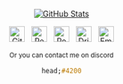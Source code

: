 <div align="center">
    
  [![GitHub Stats](https://github-readme-stats.vercel.app/api?username=headiscoding&show_icons=true&count_private=true&hide_title=true&hide_border=true)][me/gh]
  
  <p>
    
[<img src="https://github.com/fluidicon.png" alt="GitHub" height="28" />][me/gh] &nbsp;
[<img src="https://upload.wikimedia.org/wikipedia/commons/thumb/b/b2/Repl.it_logo.svg/768px-Repl.it_logo.svg.png" alt="Replit" height="28" />][me/repl] &nbsp;
[<img src="https://doy2mn9upadnk.cloudfront.net/uploads/default/original/4X/6/b/1/6b16738af0d9f6edcf80e09e6bf38a4c9e7cfb83.png" alt="Roblox DevForum" height="28" />][me/rbxdev] &nbsp;
[<img src="https://camo.githubusercontent.com/490c1391f957c8702c718172f34b7ff079d8c8ec/68747470733a2f2f63646e2e6472696262626c652e636f6d2f6173736574732f6472696262626c652d62616c6c2d3139322d323365636264663938373833323233316538376336343262623235646538323161663162613637333461363236633863323539613230613063613531613234372e706e67" alt="Dribbble" height="28" />][me/dribbble] &nbsp;
[<img src="https://img.icons8.com/fluent/2x/microsoft-outlook-2019.png" alt="Email" height="28" />][me/mail]

<sub>
Or you can contact me on discord
</sub>

```css
head;#4200
```


  </p>
</div>

[me/gh]: https://github.com/headiscoding
[me/repl]: https://repl.it/@headiscoding
[me/rbxdev]: https://devforum.roblox.com/u/csqrl
[me/dribbble]: https://dribbble.com/csqrl
[me/mail]: mailto://csqrl+gh@outlook.com
